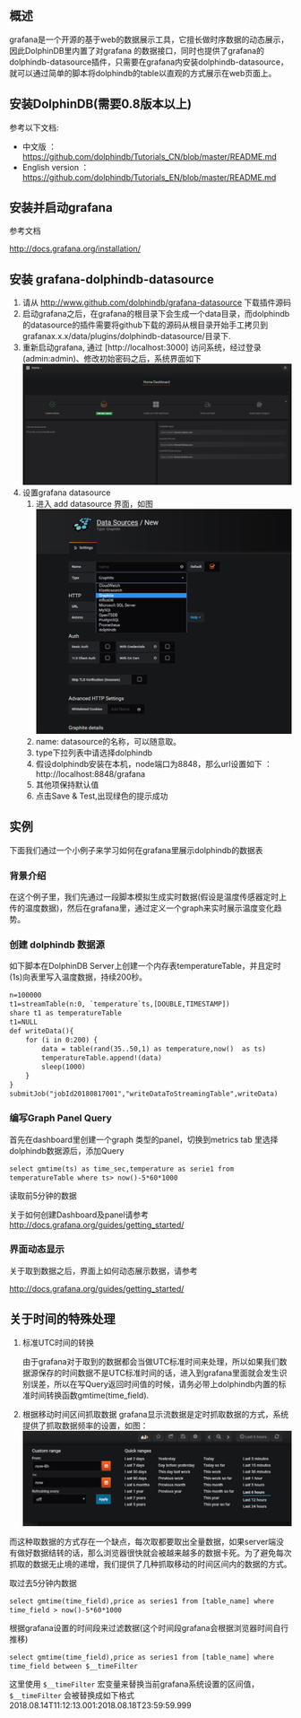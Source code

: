 ## 概述

grafana是一个开源的基于web的数据展示工具，它擅长做时序数据的动态展示，因此DolphinDB里内置了对grafana 的数据接口，同时也提供了grafana的dolphindb-datasource插件，只需要在grafana内安装dolphindb-datasource，就可以通过简单的脚本将dolphindb的table以直观的方式展示在web页面上。

## 安装DolphinDB(需要0.8版本以上)
参考以下文档:

* 中文版 ：https://github.com/dolphindb/Tutorials_CN/blob/master/README.md
* English version ：https://github.com/dolphindb/Tutorials_EN/blob/master/README.md

## 安装并启动grafana
参考文档

http://docs.grafana.org/installation/


## 安装 grafana-dolphindb-datasource
1. 请从 http://www.github.com/dolphindb/grafana-datasource 下载插件源码
1. 启动grafana之后，在grafana的根目录下会生成一个data目录，而dolphindb的datasource的插件需要将github下载的源码从根目录开始手工拷贝到grafanax.x.x/data/plugins/dolphindb-datasource/目录下.
1. 重新启动grafana,
通过 [http://localhost:3000] 访问系统，经过登录(admin:admin)、修改初始密码之后，系统界面如下
 ![image](img/1.PNG)
1. 设置grafana datasource
    1. 进入 add datasource 界面，如图
    ![image](img/2.PNG)
    2. name: datasource的名称，可以随意取。
    3. type下拉列表中请选择dolphindb
    4. 假设dolphindb安装在本机，node端口为8848，那么url设置如下 ： http://localhost:8848/grafana
    5. 其他项保持默认值
    6. 点击Save & Test,出现绿色的提示成功

## 实例
下面我们通过一个小例子来学习如何在grafana里展示dolphindb的数据表

### 背景介绍
在这个例子里，我们先通过一段脚本模拟生成实时数据(假设是温度传感器定时上传的温度数据)，然后在grafana里，通过定义一个graph来实时展示温度变化趋势。

### 创建 dolphindb 数据源 
如下脚本在DolphinDB Server上创建一个内存表temperatureTable，并且定时(1s)向表里写入温度数据，持续200秒。
```
n=100000
t1=streamTable(n:0, `temperature`ts,[DOUBLE,TIMESTAMP])
share t1 as temperatureTable
t1=NULL
def writeData(){
	for (i in 0:200) {
		data = table(rand(35..50,1) as temperature,now()  as ts)
		temperatureTable.append!(data)
		sleep(1000)
	}
}
submitJob("jobId20180817001","writeDataToStreamingTable",writeData)
```

### 编写Graph Panel Query

首先在dashboard里创建一个graph 类型的panel，切换到metrics tab 里选择dolphindb数据源后，添加Query
```
select gmtime(ts) as time_sec,temperature as serie1 from temperatureTable where ts> now()-5*60*1000
```
读取前5分钟的数据

关于如何创建Dashboard及panel请参考
http://docs.grafana.org/guides/getting_started/

### 界面动态显示
关于取到数据之后，界面上如何动态展示数据，请参考

http://docs.grafana.org/guides/getting_started/

## 关于时间的特殊处理
1. 标准UTC时间的转换

    由于grafana对于取到的数据都会当做UTC标准时间来处理，所以如果我们数据源保存的时间数据不是UTC标准时间的话，进入到grafana里面就会发生识别误差，所以在写Query返回时间值的时候，请务必带上dolphindb内置的标准时间转换函数gmtime(time_field).

 2. 根据移动时间区间抓取数据
 grafana显示流数据是定时抓取数据的方式，系统提供了抓取数据频率的设置，如图：
 ![image](img/4.PNG)

而这种取数据的方式存在一个缺点，每次取都要取出全量数据，如果server端没有做好数据结转的话，那么浏览器很快就会被越来越多的数据卡死。为了避免每次抓取的数据无止境的递增，我们提供了几种抓取移动的时间区间内的数据的方式。

取过去5分钟内数据
```
select gmtime(time_field),price as series1 from [table_name] where time_field > now()-5*60*1000
```

根据grafana设置的时间段来过滤数据(这个时间段grafana会根据浏览器时间自行推移)
```
select gmtime(time_field),price as series1 from [table_name] where time_field between $__timeFilter
```
这里使用 `$__timeFilter` 宏变量来替换当前grafana系统设置的区间值，`$__timeFilter` 会被替换成如下格式
2018.08.14T11:12:13.001:2018.08.18T23:59:59.999